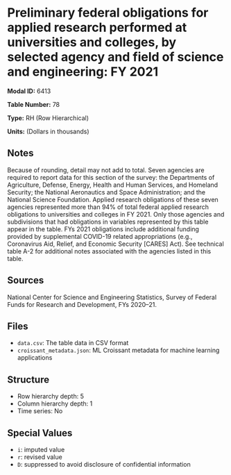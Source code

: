 # Preliminary federal obligations for applied research performed at universities and colleges, by selected agency and field of science and engineering: FY 2021

**Modal ID:** 6413

**Table Number:** 78

**Type:** RH (Row Hierarchical)

**Units:** (Dollars in thousands)

## Notes

Because of rounding, detail may not add to total. Seven agencies are required to report data for this section of the survey: the Departments of Agriculture, Defense, Energy, Health and Human Services, and Homeland Security; the National Aeronautics and Space Administration; and the National Science Foundation. Applied research obligations of these seven agencies represented more than 94% of total federal applied research obligations to universities and colleges in FY 2021. Only those agencies and subdivisions that had obligations in variables represented by this table appear in the table. FYs 2021 obligations include additional funding provided by supplemental COVID-19 related appropriations (e.g., Coronavirus Aid, Relief, and Economic Security [CARES] Act). See technical table A-2 for additional notes associated with the agencies listed in this table.

## Sources

National Center for Science and Engineering Statistics, Survey of Federal Funds for Research and Development, FYs 2020–21.

## Files

- `data.csv`: The table data in CSV format
- `croissant_metadata.json`: ML Croissant metadata for machine learning applications

## Structure

- Row hierarchy depth: 5
- Column hierarchy depth: 1
- Time series: No

## Special Values

- `i`: imputed value
- `r`: revised value
- `D`: suppressed to avoid disclosure of confidential information
